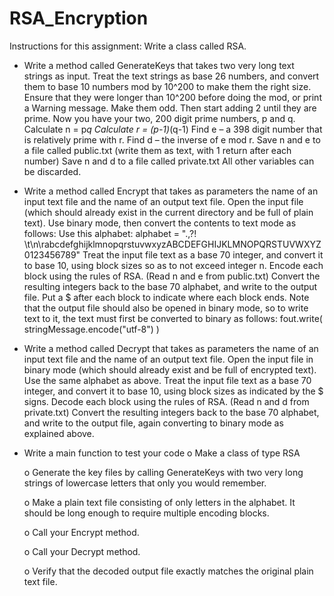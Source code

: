 # RSA_Encryption
Instructions for this assignment:
  Write a class called RSA.
   - Write a method called GenerateKeys that takes two very long text strings as input.
      Treat the text strings as base 26 numbers, and convert them to base 10 numbers
      mod by 10^200 to make them the right size. Ensure that they were longer than 10^200 before doing the mod, or print a Warning message.
      Make them odd. Then start adding 2 until they are prime.
      Now you have your two, 200 digit prime numbers, p and q.
      Calculate n = p*q
      Calculate r = (p-1)*(q-1)
      Find e – a 398 digit number that is relatively prime with r.
      Find d – the inverse of e mod r.
      Save n and e to a file called public.txt (write them as text, with 1 return after each number)
      Save n and d to a file called private.txt
      All other variables can be discarded.
   - Write a method called Encrypt that takes as parameters the name of an input text file and the name of an output text file.
      Open the input file (which should already exist in the current directory and be full of plain text). Use binary mode, then convert the contents to text mode as follows:
      Use this alphabet:
      alphabet = ".,?! \t\n\rabcdefghijklmnopqrstuvwxyzABCDEFGHIJKLMNOPQRSTUVWXYZ0123456789"
      Treat the input file text as a base 70 integer, and convert it to base 10, using block sizes so as to not exceed integer n.
      Encode each block using the rules of RSA.  (Read n and e from public.txt)
      Convert the resulting integers back to the base 70 alphabet, and write to the output file.  Put a $ after each block to indicate where each block ends. Note that the output file should also be opened in binary mode, so to write text to it, the text must first be converted to binary as follows:
      fout.write( stringMessage.encode("utf-8") )
   - Write a method called Decrypt that takes as parameters the name of an input text file and the name of an output text file.
      Open the input file in binary mode (which should already exist and be full of encrypted text).
      Use the same alphabet as above.
      Treat the input file text as a base 70 integer, and convert it to base 10, using block sizes as indicated by the $ signs.
      Decode each block using the rules of RSA.  (Read n and d from private.txt)
      Convert the resulting integers back to the base 70 alphabet, and write to the output file, again converting to binary mode as explained above.
   - Write a main function to test your code
      o    Make a class of type RSA

      o    Generate the key files by calling GenerateKeys with two very long strings of lowercase letters that only you would remember.

      o    Make a plain text file consisting of only letters in the alphabet.  It should be long enough to require multiple encoding blocks.

      o    Call your Encrypt method.

      o    Call your Decrypt method.

      o    Verify that the decoded output file exactly matches the original plain text file.
